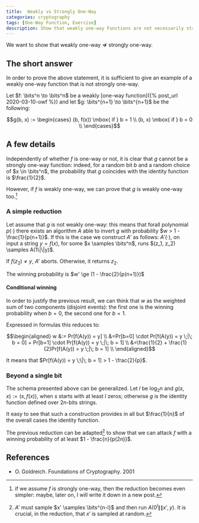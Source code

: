 ```yaml
---
title:  Weakly vs Strongly One-Way
categories: cryptography
tags: [One-Way Function, Exercise]
description: Show that weakly one-way Functions are not necessarily strongly one-way
---
```


We want to show that weakly one-way $\not\Rightarrow$ strongly one-way.

## The short answer

In order to prove the above statement, it is sufficient to give an example of a weakly one-way function that is not strongly one-way.

Let $f: \bits^n \to \bits^n$ be a weakly [one-way function]({% post_url 2020-03-10-owf %}) and let $g: \bits^{n+1} \to \bits^{n+1}$ be the following:

$$g(b, x) := \begin{cases}
(b, f(x)) \mbox{ if } b = 1 \\
(b, x) \mbox{ if } b = 0 \\
\end{cases}$$

## A few details

Independently of whether $f$ is one-way or not, it is clear that $g$ cannot be a strongly one-way function: indeed, for a random bit $b$ and a random choice of $x \in \bits^n$, the probability that $g$ coincides with the identity function is $\frac{1}{2}$.

However, if $f$ is weakly one-way, we can prove that $g$ is weakly one-way too.[^note1]

### A simple reduction

Let assume that $g$ is not weakly one-way: this means that forall polynomial $p(\cdot)$ there exists an algorithm $A$ able to invert $g$ with probability $w > 1 - \frac{1}{p(n+1)}$. If this is the case we construct $A'$ as follows: $A'(\cdot)$, on input a string $y = f(x)$, for some $x \samples \bits^n$, runs $(z_1, z_2) \samples A(1\|\|y)$.

If $f(z_2) \ne y$, $A'$ aborts. Otherwise, it returns $z_2$.

The winning probability is $w' \ge (1 - \frac{2}{p(n+1)})$

#### Conditional winning

In order to justify the previous result, we can think that $w$ as the weighted sum of two components (disjoint events): the first one is the winning probability when $b=0$, the second one for $b=1$.

Expressed in formulas this reduces to:

$$\begin{aligned}
w &:= Pr[f(A(y)) = y] \\
&=Pr[b=0] \cdot Pr[f(A(y)) = y \;|\; b = 0] + Pr[b=1] \cdot Pr[f(A(y)) = y \;|\; b = 1] \\
&=\frac{1}{2} + \frac{1}{2}Pr[f(A(y)) = y \;|\; b = 1] \\
\end{aligned}$$

It means that $Pr[f(A(y)) = y \;\|\; b = 1] > 1 - \frac{2}{p}$.

### Beyond a single bit

The schema presented above can be generalized. Let $l$ be $\log_2{n}$ and $g(s, x) := (s, f(x))$, when $s$ starts with at least $l$ zeros; otherwise $g$ is the identity function defined over $2n$-bits strings.

It easy to see that such a construction provides in all but $\frac{1}{n}$ of the overall cases the identity function.

The previous reduction can be adapted[^note2] to show that we can attack $f$ with a winning probability of at least $1 - \frac{n}{p(2n)}$.

## References

- O. Goldreich. Foundations of Cryptography. 2001

[^note1]: if we assume $f$ is strongly one-way, then the reduction becomes even simpler: maybe, later on, I will write it down in a new post.

[^note2]: $A'$ must sample $x' \samples \bits^{n-l}$ and then run $A(0^l\|\|x', y)$. It is crucial, in the reduction, that $x'$ is sampled at random.
